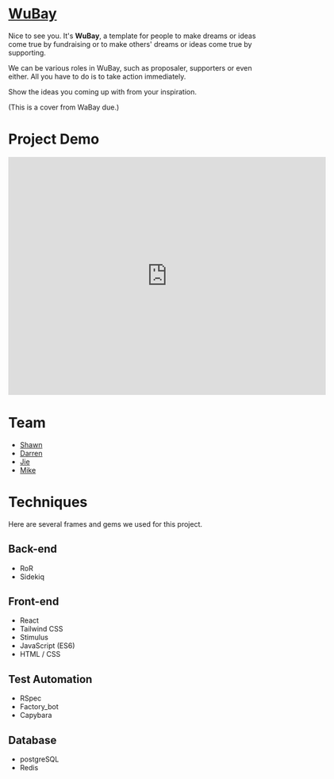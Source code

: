# [WuBay](https://wubaywubay.herokuapp.com/)
Nice to see you. It's **WuBay**, a template for people to make dreams or ideas come true by fundraising or to make others' dreams or ideas come true by supporting.

We can be various roles in WuBay, such as proposaler, supporters or even either. All you have to do is to take action immediately. 

Show the ideas you coming up with from your inspiration.

(This is a cover from WaBay due.)

# Project Demo

<iframe
  width="640"
  height="480"
  src="https://www.youtube.com/watch?v=VmQKKfYcdMc"
  frameborder="0"
  allow="autoplay; encrypted-media"
  allowfullscreen
>
</iframe>

# Team
- [Shawn](https://github.com/kuoyuhsiang)
- [Darren](https://github.com/DazzaWoo)
- [Jie](https://github.com/lee-yu-jie)
- [Mike](https://github.com/wl02599509)

# Techniques

Here are several frames and gems we used for this project.

## Back-end
- RoR
- Sidekiq

## Front-end
- React
- Tailwind CSS
- Stimulus
- JavaScript (ES6)
- HTML / CSS

## Test Automation
- RSpec
- Factory_bot
- Capybara

## Database
- postgreSQL
- Redis



